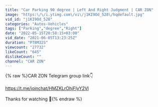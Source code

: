 ```yaml
---
title: "Car Parking 90 degree | Left And Right Judgment | CAR ZON"
image: "https:\/\/i.ytimg.com\/vi\/j1KI9Od_528\/hqdefault.jpg"
vid_id: "j1KI9Od_528"
categories: "Autos-Vehicles"
tags: ["Parking","degree","Right"]
date: "2022-05-15T20:58:15+03:00"
vid_date: "2021-06-05T13:23:25Z"
duration: "PT8M32S"
viewcount: "27732"
likeCount: "645"
dislikeCount: ""
channel: "CAR ZON"
---
```

{% raw %}CAR ZON Telegram group link👇<br /><br /><a rel="nofollow" target="blank" href="https://t.me/joinchat/HMZKLrOhjFIyY2Vl">https://t.me/joinchat/HMZKLrOhjFIyY2Vl</a><br /><br />Thanks for watching 🙏{% endraw %}
